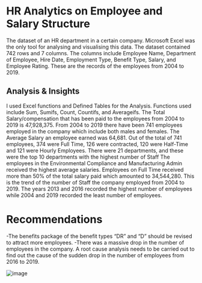 # HR Analytics on Employee and Salary Structure
The dataset of an HR department in a certain company. Microsoft Excel was the only tool for analysing and visualising this data.
The dataset contained 742 rows and 7 columns. 
The columns include Employee Name, Department of Employee, Hire Date, Employment Type, Benefit Type, Salary, and Employee Rating. These are the records of the employees from 2004 to 2019.

## Analysis & Insights
I used Excel functions and Defined Tables for the Analysis. Functions used include Sum, Sumifs, Count, Countifs, and Averageifs.
The Total Salary/compensation that has been paid to the employees from 2004 to 2019 is 47,928,375.
From 2004 to 2019 there have been 741 employees employed in the company which include both males and females.
The Average Salary an employee earned was 64,681.
Out of the total of 741 employees, 374 were Full Time, 126 were contracted, 120 were Half-Time and 121 were Hourly Employees.
There were 21 departments, and these were the top 10 departments with the highest number of Staff
The employees in the Environmental Compliance and Manufacturing Admin received the highest average salaries.
Employees on Full Time received more than 50% of the total salary paid which amounted to 34,544,280.
This is the trend of the number of Staff the company employed from 2004 to 2019. The years 2013 and 2016 recorded the highest number of employees while 2004 and 2019 recorded the least number of employees.

# Recommendations
-The benefits package of the benefit types “DR” and “D” should be revised to attract more employees.
-There was a massive drop in the number of employees in the company. A root cause analysis needs to be carried out to find out the cause of the sudden drop in the number of employees from 2016 to 2019.



![image](https://user-images.githubusercontent.com/104430994/173188669-69a446f1-c267-4092-91f8-600cd6dcd4d1.png)
